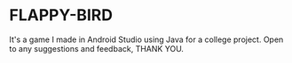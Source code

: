 # FLAPPY-BIRD
It's a game I made in Android Studio using Java for a college project. Open to any suggestions and feedback, THANK YOU.
